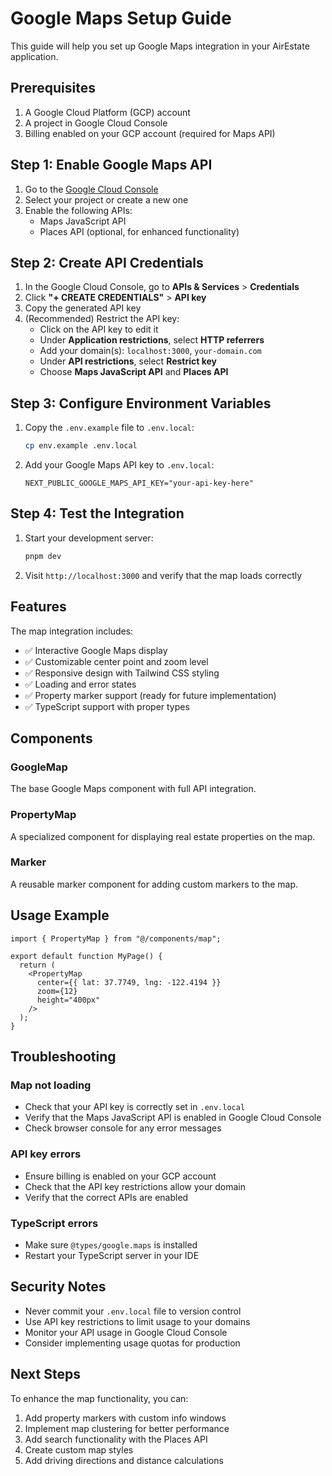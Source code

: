 # Google Maps Setup Guide

This guide will help you set up Google Maps integration in your AirEstate application.

## Prerequisites

1. A Google Cloud Platform (GCP) account
2. A project in Google Cloud Console
3. Billing enabled on your GCP account (required for Maps API)

## Step 1: Enable Google Maps API

1. Go to the [Google Cloud Console](https://console.cloud.google.com/)
2. Select your project or create a new one
3. Enable the following APIs:
   - Maps JavaScript API
   - Places API (optional, for enhanced functionality)

## Step 2: Create API Credentials

1. In the Google Cloud Console, go to **APIs & Services** > **Credentials**
2. Click **"+ CREATE CREDENTIALS"** > **API key**
3. Copy the generated API key
4. (Recommended) Restrict the API key:
   - Click on the API key to edit it
   - Under **Application restrictions**, select **HTTP referrers**
   - Add your domain(s): `localhost:3000`, `your-domain.com`
   - Under **API restrictions**, select **Restrict key**
   - Choose **Maps JavaScript API** and **Places API**

## Step 3: Configure Environment Variables

1. Copy the `.env.example` file to `.env.local`:
   ```bash
   cp env.example .env.local
   ```

2. Add your Google Maps API key to `.env.local`:
   ```
   NEXT_PUBLIC_GOOGLE_MAPS_API_KEY="your-api-key-here"
   ```

## Step 4: Test the Integration

1. Start your development server:
   ```bash
   pnpm dev
   ```

2. Visit `http://localhost:3000` and verify that the map loads correctly

## Features

The map integration includes:
- ✅ Interactive Google Maps display
- ✅ Customizable center point and zoom level
- ✅ Responsive design with Tailwind CSS styling
- ✅ Loading and error states
- ✅ Property marker support (ready for future implementation)
- ✅ TypeScript support with proper types

## Components

### GoogleMap
The base Google Maps component with full API integration.

### PropertyMap
A specialized component for displaying real estate properties on the map.

### Marker
A reusable marker component for adding custom markers to the map.

## Usage Example

```tsx
import { PropertyMap } from "@/components/map";

export default function MyPage() {
  return (
    <PropertyMap
      center={{ lat: 37.7749, lng: -122.4194 }}
      zoom={12}
      height="400px"
    />
  );
}
```

## Troubleshooting

### Map not loading
- Check that your API key is correctly set in `.env.local`
- Verify that the Maps JavaScript API is enabled in Google Cloud Console
- Check browser console for any error messages

### API key errors
- Ensure billing is enabled on your GCP account
- Check that the API key restrictions allow your domain
- Verify that the correct APIs are enabled

### TypeScript errors
- Make sure `@types/google.maps` is installed
- Restart your TypeScript server in your IDE

## Security Notes

- Never commit your `.env.local` file to version control
- Use API key restrictions to limit usage to your domains
- Monitor your API usage in Google Cloud Console
- Consider implementing usage quotas for production

## Next Steps

To enhance the map functionality, you can:
1. Add property markers with custom info windows
2. Implement map clustering for better performance
3. Add search functionality with the Places API
4. Create custom map styles
5. Add driving directions and distance calculations 
